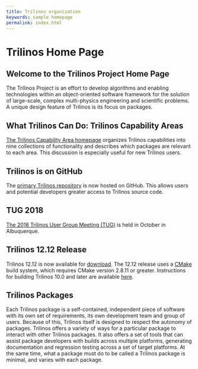 ```yaml
---
title: Trilinos organization
keywords: sample homepage
permalink: index.html
---
```


# Trilinos Home Page

## Welcome to the Trilinos Project Home Page

The Trilinos Project is an effort to develop algorithms and enabling technologies within an object-oriented software framework 
for the solution of large-scale, complex multi-physics engineering and scientific problems. 
A unique design feature of Trilinos is its focus on packages.

## What Trilinos Can Do: Trilinos Capability Areas

[The Trilinos Capability Area homepage](capability-areas.html) organizes Trilinos capabilities into nine collections of functionality and describes 
which packages are relevant to each area. This discussion is especially useful for new Trilinos users.

## Trilinos is on GitHub

The [primary Trilinos repository](https://github.com/trilinos/Trilinos) 
is now hosted on GitHub. This allows users and potential developers greater access to Trilinos source code.

## TUG 2018

[The 2018 Trilinos User Group Meeting (TUG)](https://trilinos.github.io/trilinos_user-developer_group_meeting_2018.html) is  held in October in Albuquerque. 

## Trilinos 12.12 Release

Trilinos 12.12 is now available for [download](download.html). 
The 12.12 release uses a [CMake](https://cmake.org/) 
build system, which requires CMake version 2.8.11 or greater. 
Instructions for building Trilinos 10.0 and later are available 
[here](pdfs/Trilinos10.12Tutorial.pdf).

## Trilinos Packages

Each Trilinos package is a self-contained, independent piece of software with its own set of requirements, 
its own development team and group of users. Because of this, Trilinos itself is designed to respect the autonomy of packages. 
Trilinos offers a variety of ways for a particular package to interact with other Trilinos packages. 
It also offers a set of tools that can assist package developers with builds across multiple platforms, 
generating documentation and regression testing across a set of target platforms. 
At the same time, what a package must do to be called a Trilinos package is minimal, and varies with each package.

